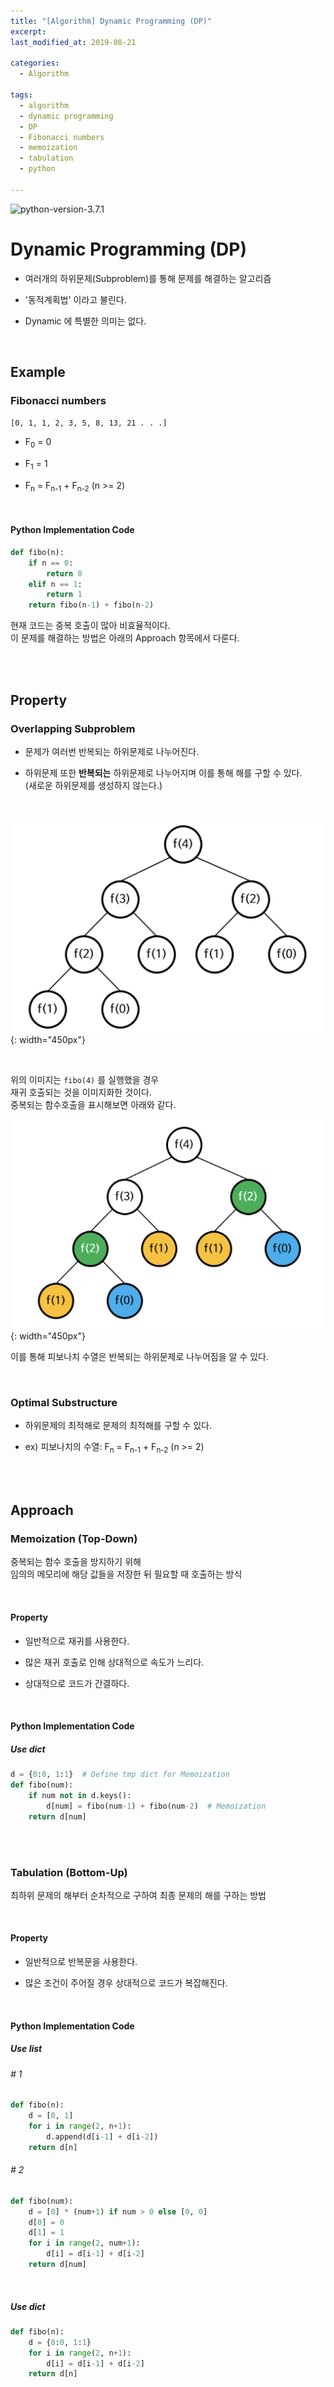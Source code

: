 ```yaml
---
title: "[Algorithm] Dynamic Programming (DP)"
excerpt:
last_modified_at: 2019-08-21

categories:
  - Algorithm

tags:
  - algorithm
  - dynamic programming
  - DP
  - Fibonacci numbers
  - memoization
  - tabulation
  - python

---
```


![python-version-3.7.1](https://img.shields.io/badge/python-v3.7.1-blue.svg)

# Dynamic Programming (DP)

- 여러개의 하위문제(Subproblem)를 통해 문제를 해결하는 알고리즘

- '동적계획법' 이라고 불린다.

- Dynamic 에 특별한 의미는 없다.

<br>

## Example

### Fibonacci numbers

`[0, 1, 1, 2, 3, 5, 8, 13, 21 . . .]`  

- F<sub>0</sub> = 0

- F<sub>1</sub> = 1

- F<sub>n</sub> = F<sub>n-1</sub> + F<sub>n-2</sub>  (n >= 2)

<br>

#### Python Implementation Code

```python
def fibo(n):
    if n == 0:
        return 0
    elif n == 1:
        return 1
    return fibo(n-1) + fibo(n-2)
```

현재 코드는 중복 호출이 많아 비효율적이다.  
이 문제를 해결하는 방법은 아래의 Approach 항목에서 다룬다.  

<br><br>

## Property

### Overlapping Subproblem

- 문제가 여러번 반복되는 하위문제로 나누어진다.

- 하위문제 또한 **반복되는** 하위문제로 나누어지며 이를 통해 해를 구할 수 있다.  
(새로운 하위문제를 생성하지 않는다.)

<br>

![alg-dp-fibo_recursive01](https://github.com/DevBruce/DevBruce.github.io/blob/master/_posts/Algorithm/images/alg-dp-fibo_recursive01.png?raw=true){: width="450px"}  

<br>

위의 이미지는 `fibo(4)` 를 실행했을 경우  
재귀 호출되는 것을 이미지화한 것이다.  
중복되는 함수호출을 표시해보면 아래와 같다.  

![alg-dp-fibo_recursive02](https://github.com/DevBruce/DevBruce.github.io/blob/master/_posts/Algorithm/images/alg-dp-fibo_recursive02.png?raw=true){: width="450px"}  

이를 통해 피보나치 수열은 반복되는 하위문제로 나누어짐을 알 수 있다.

<br>

### Optimal Substructure

- 하위문제의 최적해로 문제의 최적해를 구할 수 있다.

- ex) 피보나치의 수열: F<sub>n</sub> = F<sub>n-1</sub> + F<sub>n-2</sub>  (n >= 2)

<br><br>

## Approach

### Memoization (Top-Down)

중복되는 함수 호출을 방지하기 위해  
임의의 메모리에 해당 값들을 저장한 뒤 필요할 때 호출하는 방식

<br>

#### Property

- 일반적으로 재귀를 사용한다.

- 많은 재귀 호출로 인해 상대적으로 속도가 느리다.

- 상대적으로 코드가 간결하다.

<br>

#### Python Implementation Code

##### Use dict

```python
d = {0:0, 1:1}  # Define tmp dict for Memoization
def fibo(num):
    if num not in d.keys():
        d[num] = fibo(num-1) + fibo(num-2)  # Memoization
    return d[num]
```

<br><br>

### Tabulation (Bottom-Up)

최하위 문제의 해부터 순차적으로 구하여 최종 문제의 해를 구하는 방법

<br>

#### Property

- 일반적으로 반복문을 사용한다.

- 많은 조건이 주어질 경우 상대적으로 코드가 복잡해진다.

<br>

#### Python Implementation Code

##### Use list

###### \# 1

```python
def fibo(n):
    d = [0, 1]
    for i in range(2, n+1):
        d.append(d[i-1] + d[i-2])
    return d[n]
```

###### \# 2

```python
def fibo(num):
    d = [0] * (num+1) if num > 0 else [0, 0]
    d[0] = 0
    d[1] = 1
    for i in range(2, num+1):
        d[i] = d[i-1] + d[i-2]
    return d[num]
```

<br>

##### Use dict

```python
def fibo(n):
    d = {0:0, 1:1}
    for i in range(2, n+1):
        d[i] = d[i-1] + d[i-2]
    return d[n]
```
